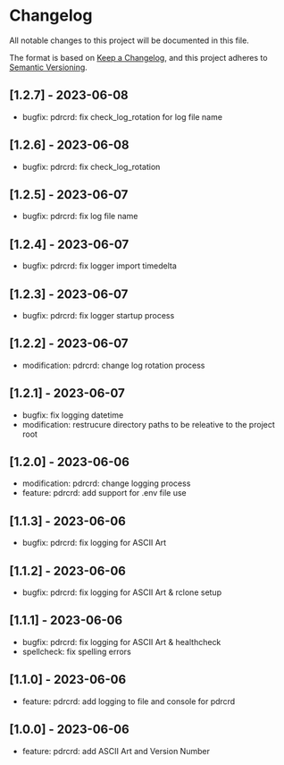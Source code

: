 # Changelog

All notable changes to this project will be documented in this file.

The format is based on [Keep a Changelog](https://keepachangelog.com/en/1.0.0/),
and this project adheres to [Semantic Versioning](https://semver.org/spec/v2.0.0.html).

## [1.2.7] - 2023-06-08

- bugfix: pdrcrd: fix check_log_rotation for log file name

## [1.2.6] - 2023-06-08

- bugfix: pdrcrd: fix check_log_rotation

## [1.2.5] - 2023-06-07

- bugfix: pdrcrd: fix log file name

## [1.2.4] - 2023-06-07

- bugfix: pdrcrd: fix logger import timedelta

## [1.2.3] - 2023-06-07

- bugfix: pdrcrd: fix logger startup process

## [1.2.2] - 2023-06-07

- modification: pdrcrd: change log rotation process

## [1.2.1] - 2023-06-07

- bugfix: fix logging datetime
- modification: restrucure directory paths to be releative to the project root

## [1.2.0] - 2023-06-06

- modification: pdrcrd: change logging process
- feature: pdrcrd: add support for .env file use

## [1.1.3] - 2023-06-06

- bugfix: pdrcrd: fix logging for ASCII Art

## [1.1.2] - 2023-06-06

- bugfix: pdrcrd: fix logging for ASCII Art & rclone setup

## [1.1.1] - 2023-06-06

- bugfix: pdrcrd: fix logging for ASCII Art & healthcheck
- spellcheck: fix spelling errors

## [1.1.0] - 2023-06-06

- feature: pdrcrd: add logging to file and console for pdrcrd

## [1.0.0] - 2023-06-06

- feature: pdrcrd: add ASCII Art and Version Number